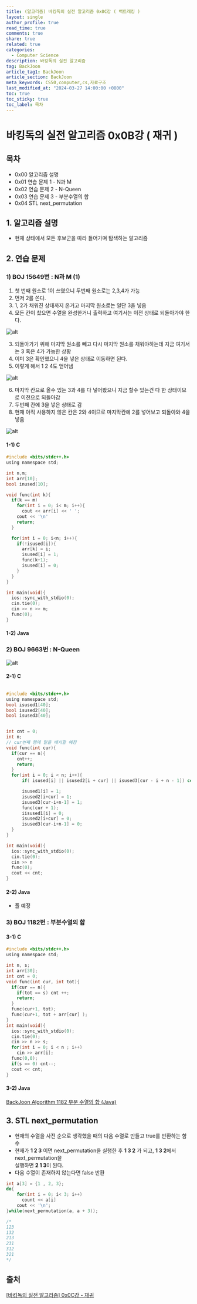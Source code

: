 ```yaml
---
title: (알고리즘) 바킹독의 실전 알고리즘 0x0C강 ( 백트래킹 )
layout: single
author_profile: true
read_time: true
comments: true
share: true
related: true
categories:
  - Computer Science
description: 바킹독의 실전 알고리즘
tag: BackJoon
article_tag1: BackJoon
article_section: BackJoon
meta_keywords: CS50,computer,cs,자료구조
last_modified_at: "2024-03-27 14:00:00 +0800"
toc: true
toc_sticky: true
toc_label: 목차
---
```


# 바킹독의 실전 알고리즘 0x0B강 ( 재귀 )

## 목차

- 0x00 알고리즘 설명
- 0x01 연습 문제 1 - N과 M
- 0x02 연습 문제 2 - N-Queen
- 0x03 연습 문제 3 - 부분수열의 합
- 0x04 STL next_permutation

## 1. 알고리즘 설명

- 현재 상태에서 모든 후보군을 따라 들어가며 탐색하는 알고리즘

## 2. 연습 문제

### 1) BOJ 15649번 : N과 M (1)

1. 첫 번째 원소로 1이 쓰였으니 두번째 원소로는 2,3,4가 가능
2. 먼저 2를 쓴다.
3. 1, 2가 채워진 상태까지 온거고 마지막 원소로는 일단 3을 넣음
4. 모든 칸이 찼으면 수열을 완성한거니 출력하고 여기서는 이전 상태로 되돌아가야 한다.

![alt](/assets/images/post/ComputerStudy/1114.png)

3. 되돌아가기 위해 마지막 원소를 빼고 다시 마지막 원소를 채워야하는데 지금 여기서는 3 혹은 4가 가능한 상황
4. 이미 3은 확인했으니 4을 넣은 상태로 이동하면 된다.
5. 이렇게 해서 1 2 4도 얻어냄

![alt](/assets/images/post/ComputerStudy/1115.png)

6. 마지막 칸으로 올수 있는 3과 4를 다 넣어봤으니 지금 할수 있는건 다 한 상태이므로 이전으로 되돌아감
7. 두번째 칸에 3을 넣은 상태로 감
8. 현재 아직 사용하지 않은 칸은 2와 4이므로 마지막칸에 2를 넣어보고 되돌아와 4을 넣음

![alt](/assets/images/post/ComputerStudy/1116.png)

#### 1-1) C

```c
#include <bits/stdc++.h>
using namespace std;

int n,m;
int arr[10];
bool inused[10];

void func(int k){
  if(k == m)
    for(int i = 0; i< m; i++){
      cout << arr[i] << ' ';
    cout << '\n'
    return;
  }

  for(int i = 0; i<n; i++){
    if(!isused[i]){
      arr[k] = i;
      isused[i] = 1;
      func(k+1);
      isused[i] = 0;
    }
  }
}

int main(void){
  ios::sync_with_stdio(0);
  cin.tie(0);
  cin >> n >> m;
  func(0);
}
```

#### 1-2) Java

<a href=""></a>

### 2) BOJ 9663번 : N-Queen

![alt](/assets/images/post/ComputerStudy/1117.png)

#### 2-1) C

```c

#include <bits/stdc++.h>
using namespace std;
bool isused1[40];
bool isused2[40];
bool isused3[40];


int cnt = 0;
int n;
// cur번째 행에 말을 배치할 예정
void func(int cur){
  if(cur == n){
    cnt++;
    return;
  }
  for(int i = 0; i < n; i++){
      if( isused[i] || isused2[i + cur] || isused3[cur - i + n - 1]) continue;

      isused1[i] = 1;
      isused2[i+cur] = 1;
      isused3[cur-i+n-1] = 1;
      func(cur + 1);
      iisused1[i] = 0;
      isused2[i+cur] = 0;
      isused3[cur-i+n-1] = 0;
  }
}

int main(void){
  ios::sync_with_stdio(0);
  cin.tie(0);
  cin >> n
  func(0);
  cout << cnt;
}
```

#### 2-2) Java

- 풀 예정

### 3) BOJ 1182번 : 부분수열의 합

#### 3-1) C

```c
#include <bits/stdc++.h>
using namespace std;

int n, s;
int arr[30];
int cnt = 0;
void func(int cur, int tot){
  if(cur == n){
    if(tot == s) cnt ++;
    return;
  }
  func(cur+1, tot);
  func(cur+1, tot + arr[cur] );
}
int main(void){
  ios::sync_with_stdio(0);
  cin.tie(0);
  cin >> n >> s;
  for(int i = 0; i < n ; i++)
    cin >> arr[i];
  func(0,0);
  if(s == 0) cnt--;
  cout << cnt;
}
```

#### 3-2) Java

<a href="https://nicednjsdud.github.io/algorithm/Algorithm-BackJoon-BackJoon_1182/">BackJoon Algorithm 1182 부분 수열의 합 (Java)
</a>

## 3. STL next_permutation

- 현재의 수열을 사전 순으로 생각했을 때의 다음 수열로 만들고 true를 반환하는 함수
- 현재가 **1 2 3** 이면 next_permutation을 실행한 후 **1 3 2** 가 되고, **1 3 2**에서 next_permutation을  
  실행하면 **2 1 3**이 된다.
- 다음 수열이 존재하지 않는다면 false 반환

```c
int a[3] = {1 , 2, 3};
do{
    for(int i = 0; i< 3; i++)
      count << a[i]
    cout << '\n';
}while(next_permutation(a, a + 3));

/*
123
132
213
231
312
321
*/
```

## 출처

<a href="https://www.youtube.com/watch?v=8vDDJm5EewM&list=PLtqbFd2VIQv4O6D6l9HcD732hdrnYb6CY&index=12">[바킹독의 실전 알고리즘] 0x0C강 - 재귀</a>
